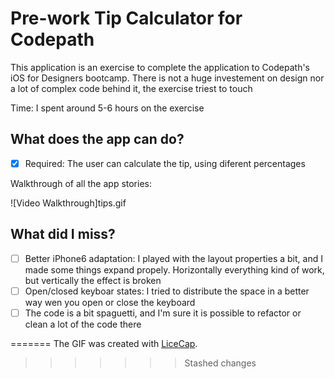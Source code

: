 # Pre-work Tip Calculator for Codepath

This application is an exercise to complete the application to Codepath's iOS for Designers bootcamp. There is not a huge investement on design nor a lot of complex code behind it, the exercise triest to touch

Time: I spent around 5-6 hours on the exercise

## What does the app can do?

* [x] Required: The user can calculate the tip, using diferent percentages 


Walkthrough of all the app stories:

![Video Walkthrough]tips.gif

## What did I miss?

* [ ] Better iPhone6 adaptation: I played with the layout properties a bit, and I made some things expand propely. Horizontally everything kind of work, but vertically the effect is broken
* [ ] Open/closed keyboar states: I tried to distribute the space in a better way wen you open or close the keyboard
* [ ] The code is a bit spaguetti, and I'm sure it is possible to refactor or clean a lot of the code there
 
=======
The GIF was created with [LiceCap](http://www.cockos.com/licecap/).
>>>>>>> Stashed changes
